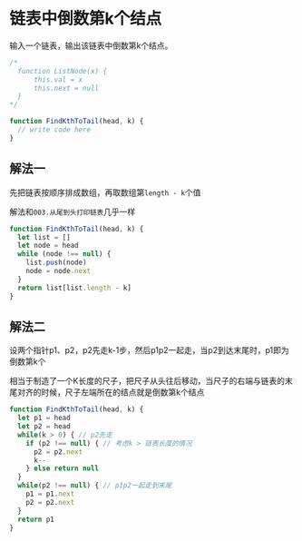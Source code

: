 # 链表中倒数第k个结点

输入一个链表，输出该链表中倒数第k个结点。

```js
/*
  function ListNode(x) {
      this.val = x
      this.next = null
  }
*/

function FindKthToTail(head, k) {
  // write code here
}
```

## 解法一

先把链表按顺序排成数组，再取数组第`length - k`个值

解法和`003.从尾到头打印链表`几乎一样

```js
function FindKthToTail(head, k) {
  let list = []
  let node = head
  while (node !== null) {
    list.push(node)
    node = node.next
  }
  return list[list.length - k]
}
```

## 解法二

设两个指针p1、p2，p2先走k-1步，然后p1p2一起走，当p2到达末尾时，p1即为倒数第k个

相当于制造了一个K长度的尺子，把尺子从头往后移动，当尺子的右端与链表的末尾对齐的时候，尺子左端所在的结点就是倒数第k个结点

```js
function FindKthToTail(head, k) {
  let p1 = head
  let p2 = head
  while(k > 0) { // p2先走
    if (p2 !== null) { // 考虑k > 链表长度的情况
      p2 = p2.next
      k--
    } else return null
  }
  while(p2 !== null) { // p1p2一起走到末尾
    p1 = p1.next
    p2 = p2.next
  }
  return p1
}
```
